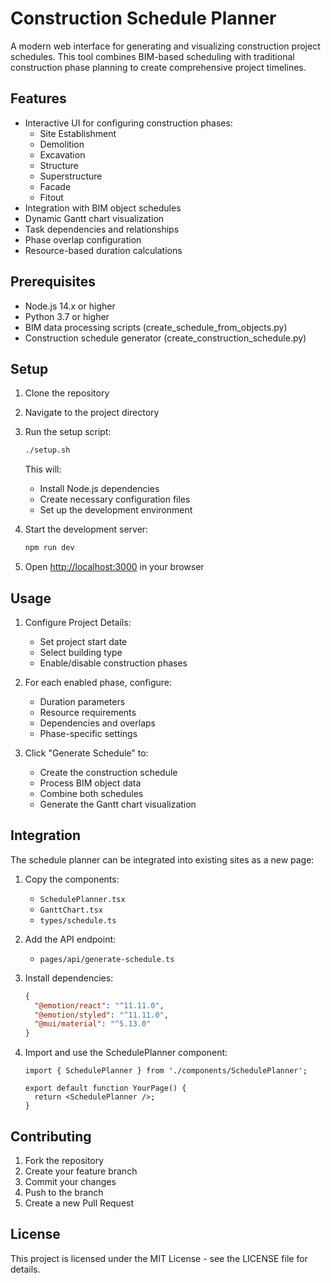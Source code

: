 # Construction Schedule Planner

A modern web interface for generating and visualizing construction project schedules. This tool combines BIM-based scheduling with traditional construction phase planning to create comprehensive project timelines.

## Features

- Interactive UI for configuring construction phases:
  - Site Establishment
  - Demolition
  - Excavation
  - Structure
  - Superstructure
  - Facade
  - Fitout
- Integration with BIM object schedules
- Dynamic Gantt chart visualization
- Task dependencies and relationships
- Phase overlap configuration
- Resource-based duration calculations

## Prerequisites

- Node.js 14.x or higher
- Python 3.7 or higher
- BIM data processing scripts (create_schedule_from_objects.py)
- Construction schedule generator (create_construction_schedule.py)

## Setup

1. Clone the repository
2. Navigate to the project directory
3. Run the setup script:
   ```bash
   ./setup.sh
   ```
   This will:
   - Install Node.js dependencies
   - Create necessary configuration files
   - Set up the development environment

4. Start the development server:
   ```bash
   npm run dev
   ```

5. Open [http://localhost:3000](http://localhost:3000) in your browser

## Usage

1. Configure Project Details:
   - Set project start date
   - Select building type
   - Enable/disable construction phases

2. For each enabled phase, configure:
   - Duration parameters
   - Resource requirements
   - Dependencies and overlaps
   - Phase-specific settings

3. Click "Generate Schedule" to:
   - Create the construction schedule
   - Process BIM object data
   - Combine both schedules
   - Generate the Gantt chart visualization

## Integration

The schedule planner can be integrated into existing sites as a new page:

1. Copy the components:
   - `SchedulePlanner.tsx`
   - `GanttChart.tsx`
   - `types/schedule.ts`

2. Add the API endpoint:
   - `pages/api/generate-schedule.ts`

3. Install dependencies:
   ```json
   {
     "@emotion/react": "^11.11.0",
     "@emotion/styled": "^11.11.0",
     "@mui/material": "^5.13.0"
   }
   ```

4. Import and use the SchedulePlanner component:
   ```tsx
   import { SchedulePlanner } from './components/SchedulePlanner';

   export default function YourPage() {
     return <SchedulePlanner />;
   }
   ```

## Contributing

1. Fork the repository
2. Create your feature branch
3. Commit your changes
4. Push to the branch
5. Create a new Pull Request

## License

This project is licensed under the MIT License - see the LICENSE file for details. 